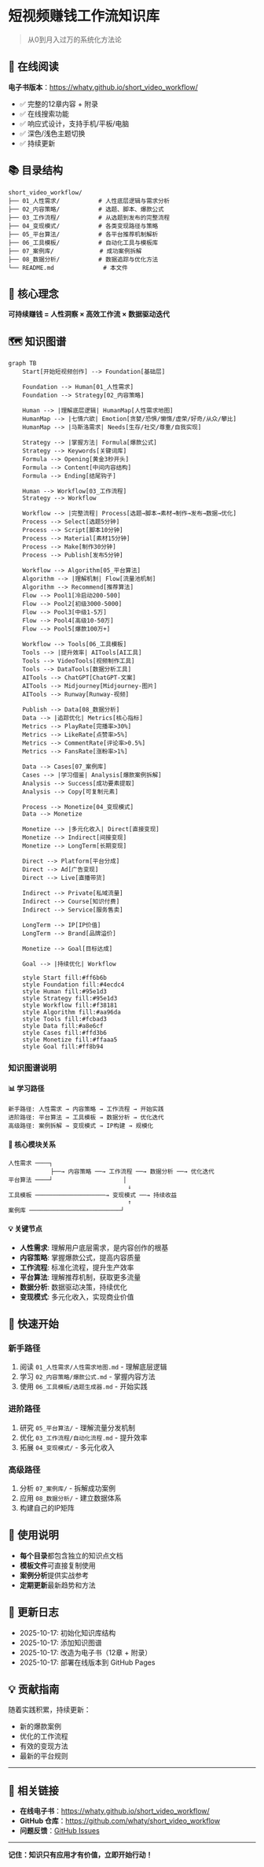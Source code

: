 # 短视频赚钱工作流知识库

> 从0到月入过万的系统化方法论

## 📖 在线阅读

**电子书版本**：https://whaty.github.io/short_video_workflow/

- ✅ 完整的12章内容 + 附录
- ✅ 在线搜索功能
- ✅ 响应式设计，支持手机/平板/电脑
- ✅ 深色/浅色主题切换
- ✅ 持续更新

## 📚 目录结构

```
short_video_workflow/
├── 01_人性需求/           # 人性底层逻辑与需求分析
├── 02_内容策略/           # 选题、脚本、爆款公式
├── 03_工作流程/           # 从选题到发布的完整流程
├── 04_变现模式/           # 各类变现路径与策略
├── 05_平台算法/           # 各平台推荐机制解析
├── 06_工具模板/           # 自动化工具与模板库
├── 07_案例库/             # 成功案例拆解
├── 08_数据分析/           # 数据追踪与优化方法
└── README.md              # 本文件
```

## 🎯 核心理念

**可持续赚钱 = 人性洞察 × 高效工作流 × 数据驱动迭代**

## 🗺️ 知识图谱

```mermaid
graph TB
    Start[开始短视频创作] --> Foundation[基础层]
    
    Foundation --> Human[01_人性需求]
    Foundation --> Strategy[02_内容策略]
    
    Human --> |理解底层逻辑| HumanMap[人性需求地图]
    HumanMap --> |七情六欲| Emotion[贪婪/恐惧/懒惰/虚荣/好奇/从众/攀比]
    HumanMap --> |马斯洛需求| Needs[生存/社交/尊重/自我实现]
    
    Strategy --> |掌握方法| Formula[爆款公式]
    Strategy --> Keywords[关键词库]
    Formula --> Opening[黄金3秒开头]
    Formula --> Content[中间内容结构]
    Formula --> Ending[结尾钩子]
    
    Human --> Workflow[03_工作流程]
    Strategy --> Workflow
    
    Workflow --> |完整流程| Process[选题→脚本→素材→制作→发布→数据→优化]
    Process --> Select[选题5分钟]
    Process --> Script[脚本10分钟]
    Process --> Material[素材15分钟]
    Process --> Make[制作30分钟]
    Process --> Publish[发布5分钟]
    
    Workflow --> Algorithm[05_平台算法]
    Algorithm --> |理解机制| Flow[流量池机制]
    Algorithm --> Recommend[推荐算法]
    Flow --> Pool1[冷启动200-500]
    Flow --> Pool2[初级3000-5000]
    Flow --> Pool3[中级1-5万]
    Flow --> Pool4[高级10-50万]
    Flow --> Pool5[爆款100万+]
    
    Workflow --> Tools[06_工具模板]
    Tools --> |提升效率| AITools[AI工具]
    Tools --> VideoTools[视频制作工具]
    Tools --> DataTools[数据分析工具]
    AITools --> ChatGPT[ChatGPT-文案]
    AITools --> Midjourney[Midjourney-图片]
    AITools --> Runway[Runway-视频]
    
    Publish --> Data[08_数据分析]
    Data --> |追踪优化| Metrics[核心指标]
    Metrics --> PlayRate[完播率>30%]
    Metrics --> LikeRate[点赞率>5%]
    Metrics --> CommentRate[评论率>0.5%]
    Metrics --> FansRate[涨粉率>1%]
    
    Data --> Cases[07_案例库]
    Cases --> |学习借鉴| Analysis[爆款案例拆解]
    Analysis --> Success[成功要素提取]
    Analysis --> Copy[可复制元素]
    
    Process --> Monetize[04_变现模式]
    Data --> Monetize
    
    Monetize --> |多元化收入| Direct[直接变现]
    Monetize --> Indirect[间接变现]
    Monetize --> LongTerm[长期变现]
    
    Direct --> Platform[平台分成]
    Direct --> Ad[广告变现]
    Direct --> Live[直播带货]
    
    Indirect --> Private[私域流量]
    Indirect --> Course[知识付费]
    Indirect --> Service[服务售卖]
    
    LongTerm --> IP[IP价值]
    LongTerm --> Brand[品牌溢价]
    
    Monetize --> Goal[目标达成]
    
    Goal --> |持续优化| Workflow
    
    style Start fill:#ff6b6b
    style Foundation fill:#4ecdc4
    style Human fill:#95e1d3
    style Strategy fill:#95e1d3
    style Workflow fill:#f38181
    style Algorithm fill:#aa96da
    style Tools fill:#fcbad3
    style Data fill:#a8e6cf
    style Cases fill:#ffd3b6
    style Monetize fill:#ffaaa5
    style Goal fill:#ff8b94
```

### 知识图谱说明

#### 📊 学习路径
```
新手路径: 人性需求 → 内容策略 → 工作流程 → 开始实践
进阶路径: 平台算法 → 工具模板 → 数据分析 → 优化迭代
高级路径: 案例拆解 → 变现模式 → IP构建 → 规模化
```

#### 🎯 核心模块关系
```
人性需求 ────┐
            ├──→ 内容策略 ──→ 工作流程 ──→ 数据分析 ──→ 优化迭代
平台算法 ────┘                    │
                                  ↓
工具模板 ────────────────────→ 变现模式 ──→ 持续收益
                                  ↑
案例库 ──────────────────────────┘
```

#### 💡 关键节点
- **人性需求**: 理解用户底层需求，是内容创作的根基
- **内容策略**: 掌握爆款公式，提高内容质量
- **工作流程**: 标准化流程，提升生产效率
- **平台算法**: 理解推荐机制，获取更多流量
- **数据分析**: 数据驱动决策，持续优化
- **变现模式**: 多元化收入，实现商业价值

## 🚀 快速开始

### 新手路径
1. 阅读 `01_人性需求/人性需求地图.md` - 理解底层逻辑
2. 学习 `02_内容策略/爆款公式.md` - 掌握内容方法
3. 使用 `06_工具模板/选题生成器.md` - 开始实践

### 进阶路径
1. 研究 `05_平台算法/` - 理解流量分发机制
2. 优化 `03_工作流程/自动化流程.md` - 提升效率
3. 拓展 `04_变现模式/` - 多元化收入

### 高级路径
1. 分析 `07_案例库/` - 拆解成功案例
2. 应用 `08_数据分析/` - 建立数据体系
3. 构建自己的IP矩阵

## 📖 使用说明

- **每个目录**都包含独立的知识点文档
- **模板文件**可直接复制使用
- **案例分析**提供实战参考
- **定期更新**最新趋势和方法

## 🔄 更新日志

- 2025-10-17: 初始化知识库结构
- 2025-10-17: 添加知识图谱
- 2025-10-17: 改造为电子书（12章 + 附录）
- 2025-10-17: 部署在线版本到 GitHub Pages

## 💡 贡献指南

随着实践积累，持续更新：
- 新的爆款案例
- 优化的工作流程
- 有效的变现方法
- 最新的平台规则

---

## 🔗 相关链接

- **在线电子书**：https://whaty.github.io/short_video_workflow/
- **GitHub 仓库**：https://github.com/whaty/short_video_workflow
- **问题反馈**：[GitHub Issues](https://github.com/whaty/short_video_workflow/issues)

---

**记住：知识只有应用才有价值，立即开始行动！**
